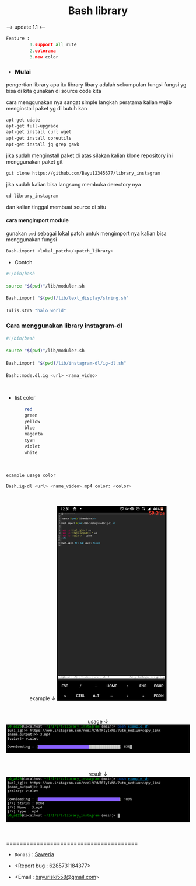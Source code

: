 <h1 align="center">
  Bash library
</h1></div>

-->
     update 1.1
<--

```python
Feature :
         1.support all rute
         2.colorama
         3.new color
```


- ### Mulai

pengertian library apa itu library libary adalah sekumpulan fungsi fungsi
yg bisa di kita gunakan di source code kita

cara menggunakan nya sangat simple
langkah peratama kalian wajib menginstall paket yg di butuh kan

```bash
apt-get udate
apt-get full-upgrade
apt-get install curl wget
apt-get install coreutils
apt-get install jq grep gawk
```

jika sudah menginstall paket di atas silakan kalian klone repository ini
menggunakan paket git
```perl
git clone https://github.com/Bayu12345677/library_instagram
```
jika sudah kalian bisa langsung membuka derectory nya
```php
cd library_instagram
```

dan kalian tinggal membuat source di situ

#### cara mengimport module

gunakan `pwd` sebagai lokal patch
untuk mengimport nya kalian bisa menggunakan fungsi
```bash
Bash.import <lokal_patch>/<patch_library>
```

- Contoh
```bash
#!/bin/bash

source "$(pwd)"/lib/moduler.sh

Bash.import "$(pwd)/lib/text_display/string.sh"

Tulis.strN "halo world"
```

### Cara menggunakan library instagram-dl
```bash
#!/bin/bash

source "$(pwd)"/lib/moduler.sh

Bash.import "$(pwd)/lib/instagram-dl/ig-dl.sh"

Bash::mode.dl.ig <url> <nama_video>
```
<br>

- list color
```bash
       red
       green
       yellow
       blue
       magenta
       cyan
       violet
       white
```
<br>

`example usage color`
```bash
Bash.ig-dl <url> <name_video>.mp4 color: <color>
```
<br>
<p align="center">example ↓
  <img src="https://github.com/Bayu12345677/library_instagram/blob/main/img/Screenshot_20220108-123133.png" heigth="15" width="300">
</p><br>
<p align="center">usage ↓
 <img src="https://github.com/Bayu12345677/library_instagram/blob/main/img/Screenshot_20220108-124727~2.png" width="700">
</p><br>
<p align="center">result ↓
  <img src="https://github.com/Bayu12345677/library_instagram/blob/main/img/Screenshot_20220108-125103~2.png" with="700">
</p><br>
   
=======================================<br>

- `Donasi` : [Saweria](https://saweria.co/Polygon)

- <Report bug : 6285731184377>
- <Email : bayuriski558@gmail.com>
